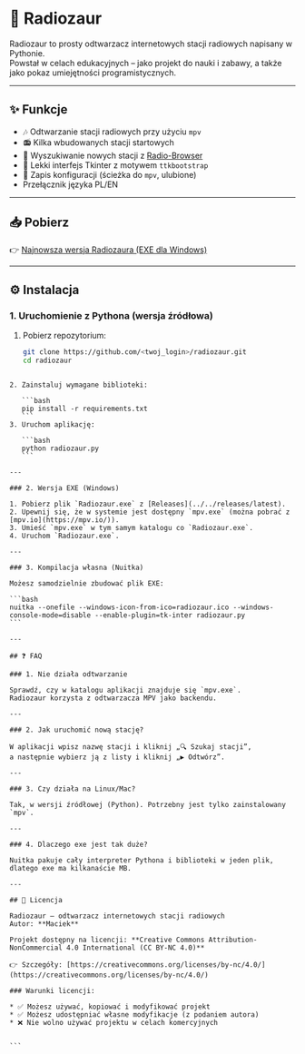 # 🎵 Radiozaur

Radiozaur to prosty odtwarzacz internetowych stacji radiowych napisany w Pythonie.  
Powstał w celach edukacyjnych – jako projekt do nauki i zabawy, a także jako pokaz umiejętności programistycznych.

---

## ✨ Funkcje
- 🎶 Odtwarzanie stacji radiowych przy użyciu `mpv`  
- 📻 Kilka wbudowanych stacji startowych  
- 🔎 Wyszukiwanie nowych stacji z [Radio-Browser](https://www.radio-browser.info/)  
- 🎨 Lekki interfejs Tkinter z motywem `ttkbootstrap`  
- 💾 Zapis konfiguracji (ścieżka do `mpv`, ulubione)
-  Przełącznik języka PL/EN

---

## 📥 Pobierz
👉 [Najnowsza wersja Radiozaura (EXE dla Windows)](../../releases/latest)

---

## ⚙️ Instalacja

### 1. Uruchomienie z Pythona (wersja źródłowa)
1. Pobierz repozytorium:
   ```bash
   git clone https://github.com/<twoj_login>/radiozaur.git
   cd radiozaur
````

2. Zainstaluj wymagane biblioteki:

   ```bash
   pip install -r requirements.txt
   ```
3. Uruchom aplikację:

   ```bash
   python radiozaur.py
   ```

---

### 2. Wersja EXE (Windows)

1. Pobierz plik `Radiozaur.exe` z [Releases](../../releases/latest).
2. Upewnij się, że w systemie jest dostępny `mpv.exe` (można pobrać z [mpv.io](https://mpv.io/)).
3. Umieść `mpv.exe` w tym samym katalogu co `Radiozaur.exe`.
4. Uruchom `Radiozaur.exe`.

---

### 3. Kompilacja własna (Nuitka)

Możesz samodzielnie zbudować plik EXE:

```bash
nuitka --onefile --windows-icon-from-ico=radiozaur.ico --windows-console-mode=disable --enable-plugin=tk-inter radiozaur.py
```

---

## ❓ FAQ

### 1. Nie działa odtwarzanie

Sprawdź, czy w katalogu aplikacji znajduje się `mpv.exe`.
Radiozaur korzysta z odtwarzacza MPV jako backendu.

---

### 2. Jak uruchomić nową stację?

W aplikacji wpisz nazwę stacji i kliknij „🔍 Szukaj stacji”,
a następnie wybierz ją z listy i kliknij „▶️ Odtwórz”.

---

### 3. Czy działa na Linux/Mac?

Tak, w wersji źródłowej (Python). Potrzebny jest tylko zainstalowany `mpv`.

---

### 4. Dlaczego exe jest tak duże?

Nuitka pakuje cały interpreter Pythona i biblioteki w jeden plik, dlatego exe ma kilkanaście MB.

---

## 📜 Licencja

Radiozaur – odtwarzacz internetowych stacji radiowych
Autor: **Maciek**

Projekt dostępny na licencji: **Creative Commons Attribution-NonCommercial 4.0 International (CC BY-NC 4.0)**

👉 Szczegóły: [https://creativecommons.org/licenses/by-nc/4.0/](https://creativecommons.org/licenses/by-nc/4.0/)

### Warunki licencji:

* ✅ Możesz używać, kopiować i modyfikować projekt
* ✅ Możesz udostępniać własne modyfikacje (z podaniem autora)
* ❌ Nie wolno używać projektu w celach komercyjnych


```

